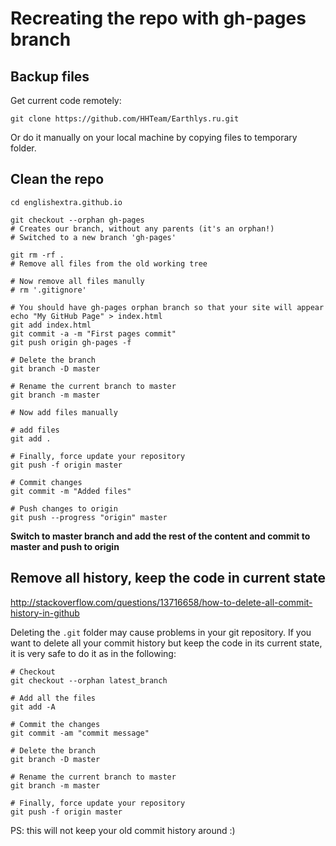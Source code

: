 # Recreating the repo with gh-pages branch

## Backup files

Get current code remotely:

    git clone https://github.com/HHTeam/Earthlys.ru.git
Or do it manually on your local machine by copying files to temporary folder.

## Clean the repo

    cd englishextra.github.io

    git checkout --orphan gh-pages
    # Creates our branch, without any parents (it's an orphan!)
    # Switched to a new branch 'gh-pages'

    git rm -rf .
    # Remove all files from the old working tree

    # Now remove all files manully
    # rm '.gitignore'

    # You should have gh-pages orphan branch so that your site will appear
    echo "My GitHub Page" > index.html
    git add index.html
    git commit -a -m "First pages commit"
    git push origin gh-pages -f

    # Delete the branch
    git branch -D master

    # Rename the current branch to master
    git branch -m master

    # Now add files manually

    # add files
    git add .

    # Finally, force update your repository
    git push -f origin master

    # Commit changes
    git commit -m "Added files"

    # Push changes to origin
    git push --progress "origin" master

**Switch to master branch and add the rest of the content and commit to master and push to origin**

## Remove all history, keep the code in current state

<http://stackoverflow.com/questions/13716658/how-to-delete-all-commit-history-in-github>

Deleting the `.git` folder may cause problems in your git repository. If you want to delete all your commit history but keep the code in its current state, it is very safe to do it as in the following:

    # Checkout
    git checkout --orphan latest_branch

    # Add all the files
    git add -A

    # Commit the changes
    git commit -am "commit message"

    # Delete the branch
    git branch -D master

    # Rename the current branch to master
    git branch -m master

    # Finally, force update your repository
    git push -f origin master

PS: this will not keep your old commit history around :)
